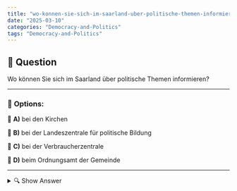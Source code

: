 ```yaml
---
title: "wo-konnen-sie-sich-im-saarland-uber-politische-themen-informieren"
date: "2025-03-10"
categories: "Democracy-and-Politics"
tags: "Democracy-and-Politics"
---
```


## 📌 **Question**

Wo können Sie sich im Saarland über politische Themen informieren?



---

### 📝 **Options:**

🔘 **A)** bei den Kirchen

🔘 **B)** bei der Landeszentrale für politische Bildung

🔘 **C)** bei der Verbraucherzentrale

🔘 **D)** beim Ordnungsamt der Gemeinde

---

<details>
  <summary>🔍 Show Answer</summary>

  <p>
💡  <b>Correct Answer:</b>  b
  </p>
  <p>
    📖<b>Explanation:</b>
    Im Saarland stehen Bürgerinnen und Bürgern verschiedene Einrichtungen zur Verfügung, um sich über politische Themen zu informieren. Die **Landeszentrale für politische Bildung** bietet umfassende Ressourcen, Veranstaltungen und Informationsmaterial zu aktuellen politischen Entwicklungen und Grundfragen der Demokratie. Lokale Behörden wie das **Ordnungsamt der Gemeinde** können spezifische Informationen zu kommunalen Angelegenheiten liefern. Während **Kirchen** oft gesellschaftliche Themen ansprechen, konzentriert sich die **Verbraucherzentrale** eher auf Verbraucherrechte und -schutz. Die Wahl der richtigen Anlaufstelle hängt vom spezifischen Informationsbedarf ab.
  </p>
</details>
